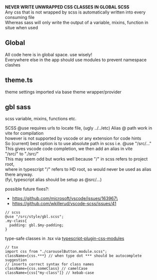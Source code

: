 **NEVER WRITE UNWRAPPED CSS CLASSES IN GLOBAL SCSS**  
Any css that is not wrapped by scss is automatically written into every consuming file  
Whereas sass will only write the output of a variable, mixins, function in situe when used

## Global

All code here is in global space. use wisely!  
Everywhere else in the app should use modules to prevent namespace clashes

## theme.ts

theme settings imported via base theme wrapper/provider

## gbl sass

scss variable, mixins, functions etc.

SCSS @use requires urls to locate file, (ugly ../../etc)
Alias @ path work in vite for compilation  
however is not supported by vscode or any extension for code hints  
So (current) best option is to use absolute path in scss i.e. @use "/src/..."  
This gives vscode code completion, we then add an alias in vite  
"/src/" to "./src/"  
This may seem odd but works well because "/" in scss refers to project root,  
where in typescript "/" refers to HD root, so would never be used as alias there anyway.  
(fyi, typescript alias should be setup as @src/...)

possible future fixes?:

- https://github.com/microsoft/vscode/issues/163967\
- https://github.com/wkillerud/vscode-scss/issues/41

```
// scss
@use "/src/style/gbl.scss";
.my-class{
  padding: gbl.$my-padding;
}
```

type-safe classes in .tsx via [typescript-plugin-css-modules](https://github.com/mrmckeb/typescript-plugin-css-modules)

```
// tsx
import css from "./carouselButton.module.scss";
className={css.***} // when type dot *** should be autocomplete suggestion
// inserts correct syntax for class names
className={css.someClass} // camelCase
className={css["my-class"]} // kebab-case
```
